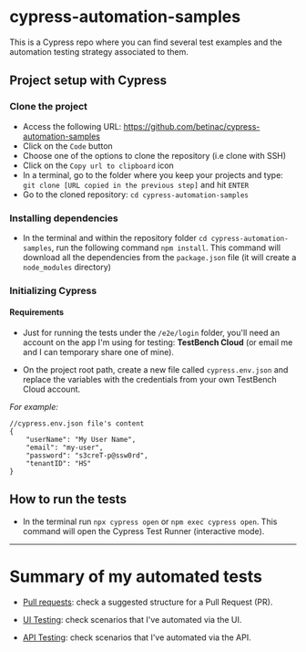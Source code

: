 # cypress-automation-samples

This is a Cypress repo where you can find several test examples and the automation testing strategy associated to them.

## Project setup with Cypress
### Clone the project
- Access the following URL: https://github.com/betinac/cypress-automation-samples
- Click on the `Code` button
- Choose one of the options to clone the repository (i.e clone with SSH)
- Click on the `Copy url to clipboard` icon
- In a terminal, go to the folder where you keep your projects and type: `git clone [URL copied in the previous step]` and hit `ENTER`
- Go to the cloned repository: `cd cypress-automation-samples`

### Installing dependencies
- In the terminal and within the repository folder `cd cypress-automation-samples`, run the following command `npm install`. This command will download all the dependencies from the `package.json` file (it will create a `node_modules` directory)

### Initializing Cypress
#### Requirements
- Just for running the tests under the `/e2e/login` folder, you'll need an account on the app I'm using for testing: **TestBench Cloud** (or email me and I can temporary share one of mine).

- On the project root path, create a new file called `cypress.env.json` and replace the variables with the credentials from your own TestBench Cloud account.

_For example:_
```
//cypress.env.json file's content
{
    "userName": "My User Name",
    "email": "my-user",
    "password": "s3creT-p@ssw0rd",
    "tenantID": "HS"
}
```

## How to run the tests
- In the terminal run `npx cypress open` or `npm exec cypress open`. This command will open the Cypress Test Runner (interactive mode).

---
# Summary of my automated tests
- [Pull requests](cypress/docs/Pull-Requests.md): check a suggested structure for a Pull Request (PR).

- [UI Testing](cypress/docs/UI-testing.md): check scenarios that I've automated via the UI.

- [API Testing](cypress/docs/API-testing.md): check scenarios that I've automated via the API.
